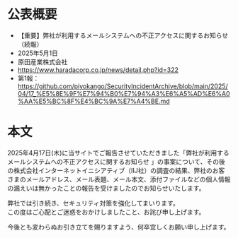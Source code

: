 # 公表概要
- 【重要】弊社が利用するメールシステムへの不正アクセスに関するお知らせ（続報）
- 2025年5月1日
- 原田産業株式会社
- https://www.haradacorp.co.jp/news/detail.php?id=322
- 第1報：https://github.com/piyokango/SecurityIncidentArchive/blob/main/2025/04/17_%E5%8E%9F%E7%94%B0%E7%94%A3%E6%A5%AD%E6%A0%AA%E5%BC%8F%E4%BC%9A%E7%A4%BE.md

# 本文
2025年4月17日(木)に当サイトでご報告させていただきました「弊社が利用するメールシステムへの不正アクセスに関するお知らせ 」の事案について、その後の株式会社インターネットイニシアティブ（IIJ社）の調査の結果、弊社のお客さまのメールアドレス、メール表題、メール本文、添付ファイルなどの個人情報の漏えいは無かったことの報告を受けましたのでお知らせいたします。 

弊社では引き続き、セキュリティ対策を強化してまいります。  
この度はご心配とご迷惑をおかけしましたこと、お詫び申し上げます。  

今後とも変わらぬお引き立てを賜りますよう、何卒宜しくお願い申し上げます。  
